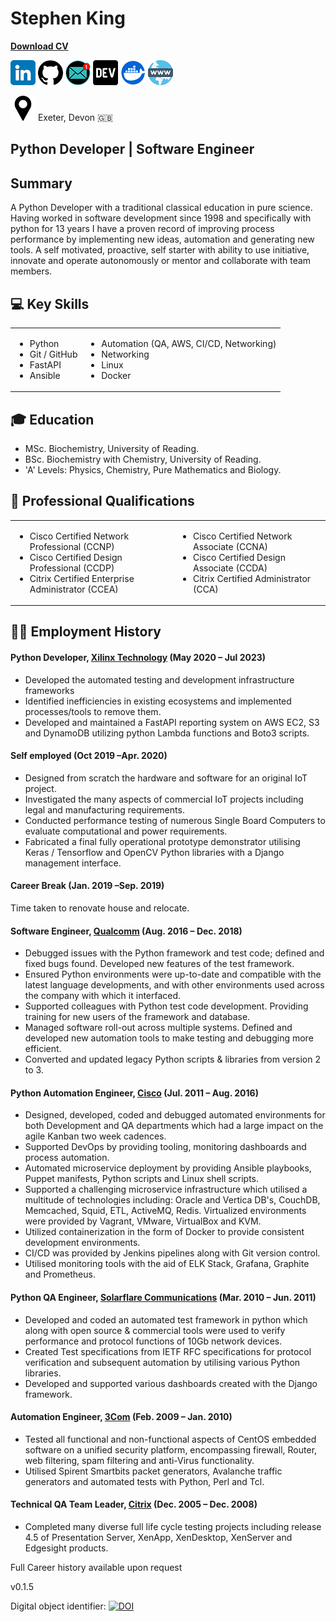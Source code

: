 # Stephen King
**<a id="raw-url" href="https://raw.githubusercontent.com/stephen-ra-king/cv/main/Stephen_King_CV.pdf">Download CV</a>**

[![](assets/linkedin.png)](https://www.linkedin.com/in/sr-king)
[![](assets/github.png)](https://github.com/Stephen-RA-King)
[![](assets/email2.png)](mailto:sking.github@gmail.com) 
[![](assets/dev.png)](https://dev.to/stephenraking) 
[![](assets/docker.png)](https://hub.docker.com/search?q=sraking) 
[![](assets/www.png)](https://stephen-ra-king.github.io/justpython/)

[![](assets/pin.png)](https://www.google.com/maps/place/Exeter/@50.7244282,-3.5135475) Exeter, Devon 🇬🇧

## Python Developer | Software Engineer

## Summary
A Python Developer with a traditional classical education in pure science. 
Having worked in software development since 1998 and specifically with python for 13 years I have a proven record of improving process performance by implementing new ideas, automation and generating new tools.
A self motivated, proactive, self starter with ability to use initiative, innovate and operate autonomously or mentor and collaborate with team members.

## 💻 Key Skills

<table>
  <tr>
    <td border="0">
      <ul>
        <li>Python</li>
        <li>Git / GitHub</li>
        <li>FastAPI</li>
        <li>Ansible</li>
      </ul>
    </td>
    <td border="0">
      <ul>
        <li>Automation (QA, AWS, CI/CD, Networking)</li>
        <li>Networking</li>
        <li>Linux</li>
        <li>Docker</li>
      </ul>
    </td>
  </tr>
</table>

## 🎓 Education
- MSc. Biochemistry, University of Reading.
- BSc. Biochemistry with Chemistry, University of Reading.
- 'A' Levels: Physics, Chemistry, Pure Mathematics and Biology. 

## 📜 Professional Qualifications

<table>
  <tr>
    <td border="0">
      <ul>        
        <li>Cisco Certified Network Professional (CCNP)</li>
        <li>Cisco Certified Design Professional (CCDP)</li>
        <li>Citrix Certified Enterprise Administrator (CCEA)</li>
      </ul>
    </td>
    <td border="0">
      <ul>
        <li>Cisco Certified Network Associate (CCNA)</li>
        <li>Cisco Certified Design Associate (CCDA)</li>
        <li>Citrix Certified Administrator (CCA)</li>
      </ul>
    </td>
  </tr>
</table>

## 👨‍💻 Employment History
#### Python Developer, [Xilinx Technology](https://www.xilinx.com/products/silicon-devices/fpga.html) (May 2020 – Jul 2023)

-	Developed the automated testing and development infrastructure frameworks
-	Identified inefficiencies in existing ecosystems and implemented processes/tools to remove them.
-	Developed and maintained a FastAPI reporting system on AWS EC2, S3 and DynamoDB utilizing python Lambda functions and Boto3 scripts. 

#### Self employed (Oct 2019 –Apr. 2020)
- Designed from scratch the hardware and software for an original IoT project.
- Investigated the many aspects of commercial IoT projects including legal and manufacturing requirements.
- Conducted performance testing of numerous Single Board Computers to evaluate computational and power requirements.
- Fabricated a final fully operational prototype demonstrator utilising Keras / Tensorflow and OpenCV Python libraries with a Django management interface.

#### Career Break (Jan. 2019 –Sep. 2019)
Time taken to renovate house and relocate. 

#### Software Engineer, [Qualcomm](https://www.qualcomm.com/) (Aug. 2016 – Dec. 2018)
- Debugged issues with the Python framework and test code; defined and fixed bugs found. Developed new features of the test framework. 
- Ensured Python environments were up-to-date and compatible with the latest language developments, and with other environments used across the company with which it interfaced.
- Supported colleagues with Python test code development.  Providing training for new users of the framework and database.
- Managed software roll-out across multiple systems.  Defined and developed new automation tools to make testing and debugging more efficient. 
- Converted and updated legacy Python scripts & libraries from version 2 to 3.

#### Python Automation Engineer, [Cisco](https://www.cisco.com/site/uk/en/index.html) (Jul. 2011 – Aug. 2016)
- Designed, developed, coded and debugged automated environments for both Development and QA departments which had a large impact on the agile Kanban two week cadences.
- Supported DevOps by providing tooling, monitoring dashboards and process automation.
- Automated microservice deployment by providing Ansible playbooks, Puppet manifests, Python scripts and Linux shell scripts.
- Supported a challenging microservice infrastructure which utilised a multitude of technologies including: Oracle and Vertica DB's, CouchDB, Memcached, Squid, ETL, ActiveMQ, Redis.   Virtualized environments were provided by Vagrant, VMware, VirtualBox and KVM.  
- Utilized containerization in the form of Docker to provide consistent development environments.  
- CI/CD was provided by Jenkins pipelines along with Git version control. 
- Utilised monitoring tools with the aid of ELK Stack, Grafana, Graphite and Prometheus.

#### Python QA Engineer, [Solarflare Communications](https://en.wikipedia.org/w/index.php?title=Solarflare&redirect=no) (Mar. 2010 – Jun. 2011)
- Developed and coded an automated test framework in python which along with open source & commercial tools were used to verify performance and protocol functions of 10Gb network devices.
- Created Test specifications from IETF RFC specifications for protocol verification and subsequent automation by utilising various Python libraries.
- Developed and supported various dashboards created with the Django framework.

#### Automation Engineer, [3Com](https://en.wikipedia.org/wiki/3Com) (Feb. 2009 – Jan. 2010)
- Tested all functional and non-functional aspects of CentOS embedded software on a unified security platform, encompassing firewall, Router, web filtering, spam filtering and anti-Virus functionality.
- Utilised Spirent Smartbits packet generators, Avalanche traffic generators and automated tests with Python, Perl and Tcl.

#### Technical QA Team Leader, [Citrix](https://www.citrix.com/) (Dec. 2005 – Dec. 2008)
- Completed many diverse full life cycle testing projects including release 4.5 of Presentation Server, XenApp, XenDesktop, XenServer and Edgesight products.




Full Career history available upon request

v0.1.5



Digital object identifier: [![DOI](https://zenodo.org/badge/DOI/10.5281/zenodo.8118217.svg)](https://doi.org/10.5281/zenodo.8118217)


